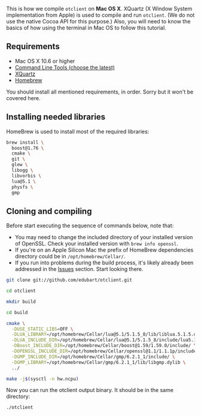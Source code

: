 This is how we compile `otclient` on **Mac OS X**. XQuartz (X Window System implementation from Apple) is used to compile and run `otclient`. (We do not use the native Cocoa API for this purpose.) Also, you will need to know the basics of how using the terminal in Mac OS to follow this tutorial.

## Requirements
* Mac OS X 10.6 or higher
* [Command Line Tools (choose the latest)](https://developer.apple.com/download/all/)
* [XQuartz](http://xquartz.macosforge.org/landing/)
* [Homebrew](http://mxcl.github.com/homebrew/)

You should install all mentioned requirements, in order. Sorry but it won't be covered here.

## Installing needed libraries

HomeBrew is used to install most of the required libraries:

```bash
brew install \
  boost@1.76 \
  cmake \
  git \
  glew \
  libogg \
  libvorbis \
  lua@5.1 \
  physfs \
  gmp
```

## Cloning and compiling

Before start executing the sequence of commands below, note that:
- You may need to change the included directory of your installed version of OpenSSL. Check your installed version with `brew info openssl`. 
- If you're on an Apple Silicon Mac the prefix of HomeBrew dependencies directory could be in `/opt/homebrew/Cellar/`.
- If you run into problems during the build process, it's likely already been addressed in the [Issues](https://github.com/edubart/otclient/issues) section. Start looking there.

```bash
git clone git://github.com/edubart/otclient.git

cd otclient

mkdir build

cd build

cmake \
  -DUSE_STATIC_LIBS=OFF \
  -DLUA_LIBRARY=/opt/homebrew/Cellar/lua@5.1/5.1.5_8/lib/liblua.5.1.5.dylib \
  -DLUA_INCLUDE_DIR=/opt/homebrew/Cellar/lua@5.1/5.1.5_8/include/lua5.1/ \
  -DBoost_INCLUDE_DIR=/opt/homebrew/Cellar/boost@1.59/1.59.0/include/ \
  -DOPENSSL_INCLUDE_DIR=/opt/homebrew/Cellar/openssl@1.1/1.1.1p/include/ \
  -DGMP_INCLUDE_DIR=/opt/homebrew/Cellar/gmp/6.2.1_1/include/ \
  -DGMP_LIBRARY=/opt/homebrew/Cellar/gmp/6.2.1_1/lib/libgmp.dylib \
  ../

make -j$(sysctl -n hw.ncpu)
```

Now you can run the otclient output binary. It should be in the same directory:

```bash
./otclient
```
